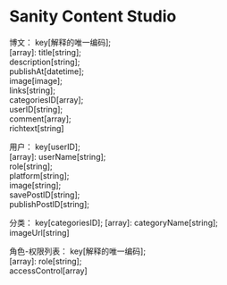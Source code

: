 # Sanity Content Studio


博文：
key[解释的唯一编码];     
[array]: title[string];   
         description[string];   
         publishAt[datetime];   
         image[image];    
         links[string];    
         categoriesID[array];   
         userID[string];    
         comment[array];    
         richtext[string]  

用户：
key[userID];     
[array]: userName[string];    
         role[string];    
         platform[string];    
         image[string];    
         savePostID[string];   
         publishPostID[string];   

分类：
key[categoriesID]; 
[array]: categoryName[string];   
         imageUrl[string]  

角色-权限列表：
key[解释的唯一编码];  
[array]: role[string];    
         accessControl[array]    

